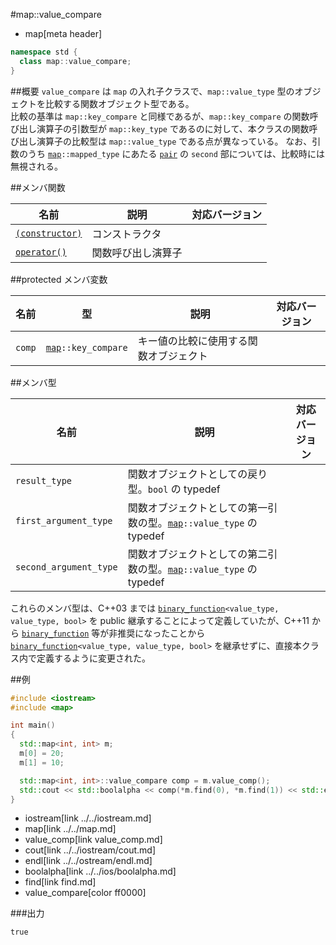 #map::value_compare
* map[meta header]

```cpp
namespace std {
  class map::value_compare;
}
```

##概要
`value_compare` は `map` の入れ子クラスで、`map::value_type` 型のオブジェクトを比較する関数オブジェクト型である。  
比較の基準は `map::key_compare` と同様であるが、`map::key_compare` の関数呼び出し演算子の引数型が `map::key_type` であるのに対して、本クラスの関数呼び出し演算子の比較型は `map::value_type` である点が異なっている。
なお、引数のうち [`map`](../../map.md)`::mapped_type` にあたる [`pair`](../../utility/pair.md) の `second` 部については、比較時には無視される。


##メンバ関数

| 名前                                                      | 説明               | 対応バージョン |
|-----------------------------------------------------------|--------------------|----------------|
| [`(constructor)`](value_compare/op_constructor.md.nolink) | コンストラクタ     |                |
| [`operator()`](value_compare/op_call.md.nolink)           | 関数呼び出し演算子 |                |


##protected メンバ変数

| 名前   | 型                                   | 説明                                   | 対応バージョン |
|--------|--------------------------------------|----------------------------------------|----------------|
| `comp` | [`map`](../../map.md)`::key_compare` | キー値の比較に使用する関数オブジェクト |                |


##メンバ型

| 名前                   | 説明                                                                                 | 対応バージョン |
|------------------------|--------------------------------------------------------------------------------------|----------------|
| `result_type`          | 関数オブジェクトとしての戻り型。`bool` の typedef                                    |                |
| `first_argument_type`  | 関数オブジェクトとしての第一引数の型。[`map`](../../map.md)`::value_type` の typedef |                |
| `second_argument_type` | 関数オブジェクトとしての第二引数の型。[`map`](../../map.md)`::value_type` の typedef |                |

これらのメンバ型は、C++03 までは [`binary_function`](../../functional/binary_function.md.nolink)`<value_type, value_type, bool>` を
public 継承することによって定義していたが、C++11 から [`binary_function`](../../functional/binary_function.md.nolink) 等が非推奨になったことから
[`binary_function`](../../functional/binary_function.md.nolink)`<value_type, value_type, bool>` を継承せずに、直接本クラス内で定義するように変更された。


##例
```cpp
#include <iostream>
#include <map>

int main()
{
  std::map<int, int> m;
  m[0] = 20;
  m[1] = 10;

  std::map<int, int>::value_compare comp = m.value_comp();
  std::cout << std::boolalpha << comp(*m.find(0), *m.find(1)) << std::endl;
}
```
* iostream[link ../../iostream.md]
* map[link ../../map.md]
* value_comp[link value_comp.md]
* cout[link ../../iostream/cout.md]
* endl[link ../../ostream/endl.md]
* boolalpha[link ../../ios/boolalpha.md]
* find[link find.md]
* value_compare[color ff0000]

###出力
```
true
```
